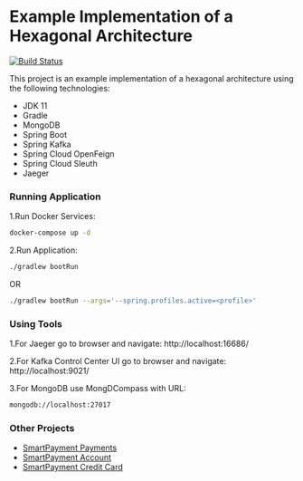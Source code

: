 # Example Implementation of a Hexagonal Architecture

[![Build Status](https://travis-ci.com/gabrielsmartins/smartpayment-orders.svg?branch=master)](https://travis-ci.com/gabrielsmartins/smartpayment-orders)

This project is an example implementation of a hexagonal architecture using the following technologies:

- JDK 11
- Gradle
- MongoDB
- Spring Boot
- Spring Kafka
- Spring Cloud OpenFeign
- Spring Cloud Sleuth
- Jaeger

### Running Application

1.Run Docker Services:

```bash
docker-compose up -d
```

2.Run Application:

```bash
./gradlew bootRun
```

OR

```bash
./gradlew bootRun --args='--spring.profiles.active=<profile>'
```

### Using Tools

1.For Jaeger go to browser and navigate: http://localhost:16686/

2.For Kafka Control Center UI go to browser and navigate: http://localhost:9021/

3.For MongoDB use MongDCompass with URL: 

```bash
mongodb://localhost:27017
```


### Other Projects

* [SmartPayment Payments](https://github.com/gabrielsmartins/smartpayment-payments)
* [SmartPayment Account](https://github.com/gabrielsmartins/smartpayment-account)
* [SmartPayment Credit Card](https://github.com/gabrielsmartins/smartpayment-credit-card)
